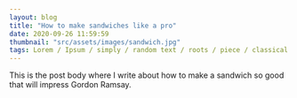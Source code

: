 ```yaml
---
layout: blog
title: "How to make sandwiches like a pro"
date: 2020-09-26 11:59:59
thumbnail: "src/assets/images/sandwich.jpg"
tags: Lorem / Ipsum / simply / random text / roots / piece / classical / Latin / literature
---
```


This is the post body where I write about how to make a sandwich so good that will impress Gordon Ramsay.